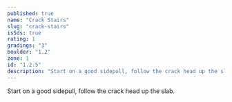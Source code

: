 ```yaml
---
published: true
name: "Crack Stairs"
slug: "crack-stairs"
isSds: true
rating: 1
gradings: "3"
boulder: "1.2"
zone: 1
id: "1.2.5"
description: "Start on a good sidepull, follow the crack head up the slab."
---
```


Start on a good sidepull, follow the crack head up the slab.
